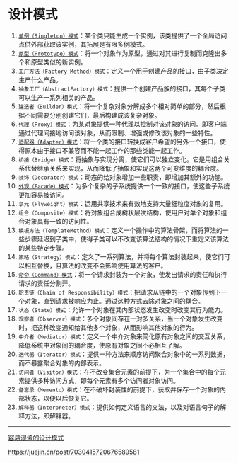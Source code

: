 # 设计模式

1. [`单例（Singleton）模式`](Singleton.MD)：某个类只能生成一个实例，该类提供了一个全局访问点供外部获取该实例，其拓展是有限多例模式。
2. [`原型（Prototype）模式`](Prototype.MD)：将一个对象作为原型，通过对其进行复制而克隆出多个和原型类似的新实例。
3. [`工厂方法（Factory Method）模式`](Factory.MD)：定义一个用于创建产品的接口，由子类决定生产什么产品。
4. `抽象工厂（AbstractFactory）模式`：提供一个创建产品族的接口，其每个子类可以生产一系列相关的产品。
5. `建造者（Builder）模式`：将一个复杂对象分解成多个相对简单的部分，然后根据不同需要分别创建它们，最后构建成该复杂对象。
6. [`代理（Proxy）模式`](Proxy.MD)：为某对象提供一种代理以控制对该对象的访问。即客户端通过代理间接地访问该对象，从而限制、增强或修改该对象的一些特性。
7. [`适配器（Adapter）模式`](Adapter.MD)：将一个类的接口转换成客户希望的另外一个接口，使得原本由于接口不兼容而不能一起工作的那些类能一起工作。
8. `桥接（Bridge）模式`：将抽象与实现分离，使它们可以独立变化。它是用组合关系代替继承关系来实现，从而降低了抽象和实现这两个可变维度的耦合度。
9. `装饰（Decorator）模式`：动态的给对象增加一些职责，即增加其额外的功能。
10. [`外观（Facade）模式`](Facade.MD)：为多个复杂的子系统提供一个一致的接口，使这些子系统更加容易被访问。
11. `享元（Flyweight）模式`：运用共享技术来有效地支持大量细粒度对象的复用。
12. `组合（Composite）模式`：将对象组合成树状层次结构，使用户对单个对象和组合对象具有一致的访问性。
13. `模板方法（TemplateMethod）模式`：定义一个操作中的算法骨架，而将算法的一些步骤延迟到子类中，使得子类可以不改变该算法结构的情况下重定义该算法的某些特定步骤。
14. `策略（Strategy）模式`：定义了一系列算法，并将每个算法封装起来，使它们可以相互替换，且算法的改变不会影响使用算法的客户。
15. [`命令（Command）模式`](Command.MD)：将一个请求封装为一个对象，使发出请求的责任和执行请求的责任分割开。
16. `职责链（Chain of Responsibility）模式`：把请求从链中的一个对象传到下一个对象，直到请求被响应为止。通过这种方式去除对象之间的耦合。
17. `状态（State）模式`：允许一个对象在其内部状态发生改变时改变其行为能力。
18. `观察者（Observer）模式`：多个对象间存在一对多关系，当一个对象发生改变时，把这种改变通知给其他多个对象，从而影响其他对象的行为。
19. `中介者（Mediator）模式`：定义一个中介对象来简化原有对象之间的交互关系，降低系统中对象间的耦合度，使原有对象之间不必相互了解。
20. `迭代器（Iterator）模式`：提供一种方法来顺序访问聚合对象中的一系列数据，而不暴露聚合对象的内部表示。
21. `访问者（Visitor）模式`：在不改变集合元素的前提下，为一个集合中的每个元素提供多种访问方式，即每个元素有多个访问者对象访问。
22. `备忘录（Memento）模式`：在不破坏封装性的前提下，获取并保存一个对象的内部状态，以便以后恢复它。
23. `解释器（Interpreter）模式`：提供如何定义语言的文法，以及对语言句子的解释方法，即解释器。

----------------------------

[容易混淆的设计模式](容易混淆的设计模式.MD)

https://juejin.cn/post/7030415720676589581
